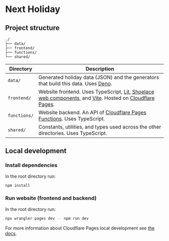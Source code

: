 # Next Holiday

## Project structure

```text
./
├── data/
├── frontend/
├── functions/
└── shared/
```

| Directory    | Description                                                                                                                                                                                                          |
| ------------ | -------------------------------------------------------------------------------------------------------------------------------------------------------------------------------------------------------------------- |
| `data/`      | Generated holiday data (JSON) and the generators that build this data. Uses [Deno](https://deno.com).                                                                                                                |
| `frontend/`  | Website frontend. Uses TypeScript, [Lit](https://lit.dev), [Shoelace web components](https://shoelace.style), and [Vite](https://vitejs.dev). Hosted on [Cloudflare Pages](https://developers.cloudflare.com/pages). |
| `functions/` | Website backend. An API of [Cloudflare Pages Functions](https://developers.cloudflare.com/pages/platform/functions). Uses TypeScript.                                                                                |
| `shared/`    | Constants, utilities, and types used across the other directories. Uses TypeScript.                                                                                                                                  |

## Local development

### Install dependencies

In the root directory run:

```sh
npm install
```

### Run website (frontend and backend)

In the root directory run:

```sh
npx wrangler pages dev -- npm run dev
```

For more information about Cloudflare Pages local development see [the docs](https://developers.cloudflare.com/pages/platform/functions/local-development).
